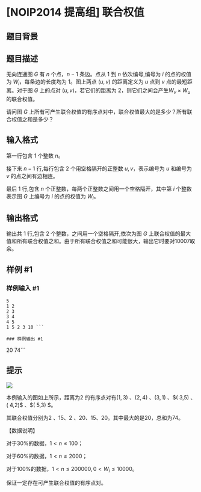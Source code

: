 # [NOIP2014 提高组] 联合权值

## 题目背景



## 题目描述

无向连通图 $G$ 有 $n$ 个点，$n-1$ 条边。点从 $1$ 到 $n$ 依次编号,编号为 $i$ 的点的权值为 $W_i$，每条边的长度均为 $1$。图上两点 $(u, v)$ 的距离定义为 $u$ 点到 $v$ 点的最短距离。对于图 $G$ 上的点对 $(u, v)$，若它们的距离为 $2$，则它们之间会产生$W_v \times W_u$ 的联合权值。

请问图 $G$ 上所有可产生联合权值的有序点对中，联合权值最大的是多少？所有联合权值之和是多少？

## 输入格式

第一行包含 $1$ 个整数 $n$。

接下来 $n-1$ 行,每行包含 $2$ 个用空格隔开的正整数 $u,v$，表示编号为 $u$ 和编号为 $v$ 的点之间有边相连。

最后 $1$ 行,包含 $n$ 个正整数，每两个正整数之间用一个空格隔开，其中第 $i$ 个整数表示图 $G$ 上编号为 $i$ 的点的权值为 $W_i$。

## 输出格式

输出共 $1$ 行,包含 $2$ 个整数，之间用一个空格隔开,依次为图 $G$ 上联合权值的最大值和所有联合权值之和。由于所有联合权值之和可能很大，输出它时要对$10007$取余。

## 样例 #1

### 样例输入 #1
```
5  
1 2  
2 3
3 4  
4 5  
1 5 2 3 10 ```

### 样例输出 #1

```
20 74```

## 提示

 ![](https://cdn.luogu.com.cn/upload/pic/1347.png) 

本例输入的图如上所示，距离为2 的有序点对有$( 1,3)$ 、$( 2,4)$ 、$( 3,1)$ 、$( 3,5) $、$( 4,2)$ 、$( 5,3) $。

其联合权值分别为2 、15、2 、20、15、20。其中最大的是20，总和为74。

 
【数据说明】

对于30%的数据，$1 < n \leq 100$；

对于60%的数据，$1 < n \leq 2000$；

对于100%的数据，$1 < n \leq 200000, 0 < W_i \leq 10000$。

保证一定存在可产生联合权值的有序点对。
